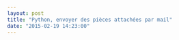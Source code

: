 ```yaml
---
layout: post
title: "Python, envoyer des pièces attachées par mail"
date: "2015-02-19 14:23:00"
---
```

<script src="https://pastebin.com/embed_js/FXYQVKKi"></script>
